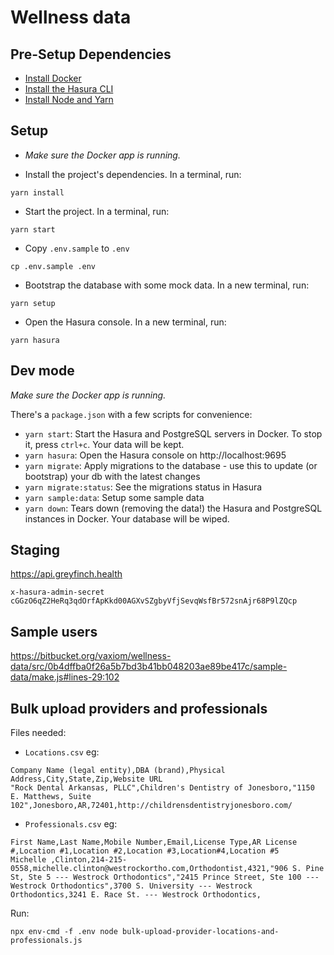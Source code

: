 # Wellness data

## Pre-Setup Dependencies

- [Install Docker](https://docs.docker.com/docker-for-mac/install/)
- [Install the Hasura CLI](https://docs.hasura.io/1.0/graphql/manual/hasura-cli/index.html)
- [Install Node and Yarn](https://github.com/viewstools/docs/blob/master/DevEnvironmentSetup.md#if-you-dont-have-any-development-environment-setup)

## Setup
- _Make sure the Docker app is running._

- Install the project's dependencies. In a terminal, run:
```
yarn install
```

- Start the project. In a terminal, run:
```
yarn start
```
- Copy `.env.sample` to `.env`
```
cp .env.sample .env
```

- Bootstrap the database with some mock data. In a new terminal, run:
```
yarn setup
```

- Open the Hasura console. In a new terminal, run:
```
yarn hasura
```

## Dev mode

_Make sure the Docker app is running._

There's a `package.json` with a few scripts for convenience:

- `yarn start`: Start the Hasura and PostgreSQL servers in Docker. To stop it,
  press `ctrl+c`. Your data will be kept.
- `yarn hasura`: Open the Hasura console on http://localhost:9695
- `yarn migrate`: Apply migrations to the database - use this to update (or bootstrap) your
  db with the latest changes
- `yarn migrate:status`: See the migrations status in Hasura
- `yarn sample:data`: Setup some sample data
- `yarn down`: Tears down (removing the data!) the Hasura and PostgreSQL
  instances in Docker. Your database will be wiped.


## Staging

https://api.greyfinch.health

```
x-hasura-admin-secret cGGzO6qZ2HeRq3qdOrfApKkd00AGXvSZgbyVfjSevqWsfBr572snAjr68P9lZQcp
```

## Sample users
https://bitbucket.org/vaxiom/wellness-data/src/0b4dffba0f26a5b7bd3b41bb048203ae89be417c/sample-data/make.js#lines-29:102

## Bulk upload providers and professionals

Files needed:
- `Locations.csv` eg:
```
Company Name (legal entity),DBA (brand),Physical Address,City,State,Zip,Website URL
"Rock Dental Arkansas, PLLC",Children's Dentistry of Jonesboro,"1150 E. Matthews, Suite 102",Jonesboro,AR,72401,http://childrensdentistryjonesboro.com/
```

- `Professionals.csv` eg:
```
First Name,Last Name,Mobile Number,Email,License Type,AR License #,Location #1,Location #2,Location #3,Location#4,Location #5
Michelle ,Clinton,214-215-0558,michelle.clinton@westrockortho.com,Orthodontist,4321,"906 S. Pine St, Ste 5 --- Westrock Orthodontics","2415 Prince Street, Ste 100 --- Westrock Orthodontics",3700 S. University --- Westrock Orthodontics,3241 E. Race St. --- Westrock Orthodontics,
```

Run:
```
npx env-cmd -f .env node bulk-upload-provider-locations-and-professionals.js
```

